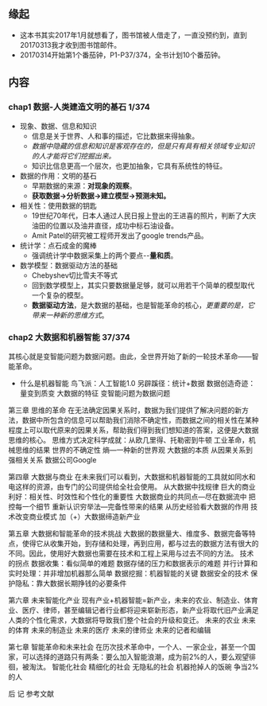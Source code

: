##  缘起
+ 这本书其实2017年1月就想看了，图书馆被人借走了，一直没预约到，直到20170313我才收到图书馆邮件。
+ 20170314开始第1个番茄钟，P1-P37/374，全书计划10个番茄钟。

##  内容
###  chap1 数据-人类建造文明的基石 1/374
+ 现象、数据、信息和知识
	+ 信息是关于世界、人和事的描述，它比数据来得抽象。
	+ *数据中隐藏的信息和知识是客观存在的，但是只有具有相关领域专业知识的人才能将它们挖掘出来。*
	+ 知识比信息更高一个层次，也更加抽象，它具有系统性的特征。
+ 数据的作用：文明的基石
	+ 早期数据的来源：**对现象的观察**。
	+ **获取数据->分析数据->建立模型->预测未知。**
+ 相关性：使用数据的钥匙
	+ 19世纪70年代，日本人通过人民日报上登出的王进喜的照片，判断了大庆油田的位置以及油井直径，成功中标石油设备。
	+ Amit Patel的研究被工程师开发出了google trends产品。
+ 统计学：点石成金的魔棒
	+ 强调统计学中数据采集上的两个要点--**量和质**。
+ 数学模型：数据驱动方法的基础
	+ Chebyshev切比雪夫不等式
	+ 回到数学模型上，其实只要数据量足够，就可以用若干个简单的模型取代一个复杂的模型。
	+ **数据驱动方法**，是大数据的基础，也是智能革命的核心，*更重要的是，它带来一种新的思维方式*。

###  chap2 大数据和机器智能 37/374
其核心就是变智能问题为数据问题。由此，全世界开始了新的一轮技术革命——智能革命。  

+ 什么是机器智能
鸟飞派：人工智能1.0
另辟蹊径：统计+数据
数据创造奇迹：量变到质变
大数据的特征
变智能问题为数据问题

第三章 思维的革命
在无法确定因果关系时，数据为我们提供了解决问题的新方法，数据中所包含的信息可以帮助我们消除不确定性，而数据之间的相关性在某种程度上可以取代原来的因果关系，帮助我们得到我们想知道的答案，这便是大数据思维的核心。
思维方式决定科学成就：从欧几里得、托勒密到牛顿
工业革命，机械思维的结果
世界的不确定性
熵—一种新的世界观
大数据的本质
从因果关系到强相关关系
数据公司Google

第四章 大数据与商业
在未来我们可以看到，大数据和机器智能的工具就如同水和电这样的资源，由专门的公司提供给全社会使用。
从大数据中找规律
巨大的商业利好：相关性、时效性和个性化的重要性
大数据商业的共同点—尽在数据流中
把控每一个细节
重新认识穷举法—完备性带来的结果
从历史经验看大数据的作用
技术改变商业模式
加（+）大数据缔造新产业

第五章 大数据和智能革命的技术挑战
大数据的数据量大、维度多、数据完备等特点，使得它从收集开始，到存储和处理，再到应用，都与过去的数据方法有很大的不同。因此，使用好大数据也需要在技术和工程上采用与过去不同的方法。
技术的拐点
数据收集：看似简单的难题
数据存储的压力和数据表示的难题
并行计算和实时处理：并非增加机器那么简单
数据挖掘：机器智能的关键
数据安全的技术
保护隐私：靠大数据长期挣钱的必要条件

第六章 未来智能化产业
现有产业+机器智能=新产业，未来的农业、制造业、体育业、医疗、律师，甚至编辑记者行业都将迎来崭新形态，新产业将取代旧产业满足人类的个性化需求，大数据将导致我们整个社会的升级和变迁。
未来的农业
未来的体育
未来的制造业
未来的医疗
未来的律师业
未来的记者和编辑

第七章 智能革命和未来社会
在历次技术革命中，一个人、一家企业，甚至一个国家，可以选择的道路只有两条：要么加入智能浪潮，成为前2%的人，要么观望徘徊，被淘汰。
智能化社会
精细化的社会
无隐私的社会
机器抢掉人的饭碗
争当2%的人

后 记
参考文献
